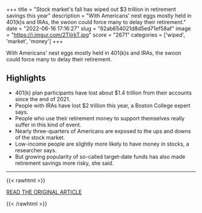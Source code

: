 +++
title = "Stock market's fall has wiped out $3 trillion in retirement savings this year"
description = "With Americans' nest eggs mostly held in 401(k)s and IRAs, the swoon could force many to delay their retirement."
date = "2022-06-16 17:16:27"
slug = "62ab654021d8d5ed71ef58af"
image = "https://i.imgur.com/2TIjrkT.jpg"
score = "2671"
categories = ['wiped', 'market', 'money']
+++

With Americans' nest eggs mostly held in 401(k)s and IRAs, the swoon could force many to delay their retirement.

## Highlights

- 401(k) plan participants have lost about $1.4 trillion from their accounts since the end of 2021.
- People with IRAs have lost $2 trillion this year, a Boston College expert says.
- People who use their retirement money to support themselves really suffer in this kind of event.
- Nearly three-quarters of Americans are exposed to the ups and downs of the stock market.
- Low-income people are slightly more likely to have money in stocks, a researcher says.
- But growing popularity of so-called target-date funds has also made retirement savings more risky, she said.

---

{{< rawhtml >}}
  <p class="article-category">
    <a target="_blank" href="https://www.cbsnews.com/news/stocks-drop-retirement-savings-401k-ira-3-trillion-2022/">READ THE ORIGINAL ARTICLE</a>
  </p>
{{< /rawhtml >}}

